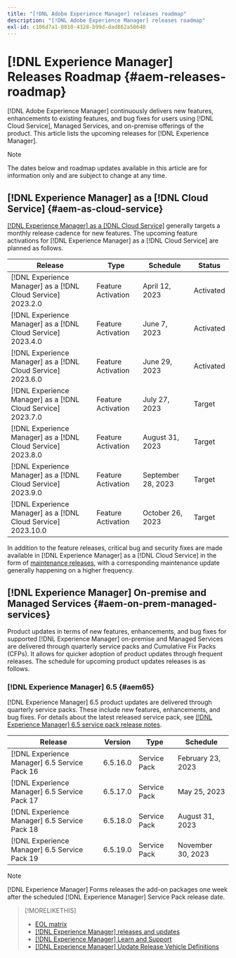 ```yaml
---
title: "[!DNL Adobe Experience Manager] releases roadmap"
description: "[!DNL Adobe Experience Manager] releases roadmap"
exl-id: c106d7a1-8810-4328-b99d-dad862a50640
---
```

# [!DNL Experience Manager] Releases Roadmap {#aem-releases-roadmap}

[!DNL Adobe Experience Manager] continuously delivers new features, enhancements to existing features, and bug fixes for users using [!DNL Cloud Service], Managed Services, and on-premise offerings of the product. This article lists the upcoming releases for [!DNL Experience Manager].

>[!NOTE]
>
>The dates below and roadmap updates available in this article are for information only and are subject to change at any time.

## [!DNL Experience Manager] as a [!DNL Cloud Service] {#aem-as-cloud-service}

[[!DNL Experience Manager] as a [!DNL Cloud Service]](https://experienceleague.adobe.com/docs/experience-manager-cloud-service/content/release-notes/home.html) generally targets a monthly release cadence for new features. The upcoming feature activations for [!DNL Experience Manager] as a [!DNL Cloud Service] are planned as follows.

| Release |Type |Schedule |Status |
|---|---|---|---|
| [!DNL Experience Manager] as a [!DNL Cloud Service] 2023.2.0 |Feature Activation |April 12, 2023 |Activated |
| [!DNL Experience Manager] as a [!DNL Cloud Service] 2023.4.0 |Feature Activation |June 7, 2023 |Activated |
| [!DNL Experience Manager] as a [!DNL Cloud Service] 2023.6.0 |Feature Activation|June 29, 2023 |Activated |
| [!DNL Experience Manager] as a [!DNL Cloud Service] 2023.7.0 |Feature Activation|July 27, 2023 |Target |
| [!DNL Experience Manager] as a [!DNL Cloud Service] 2023.8.0 |Feature Activation|August 31, 2023 |Target |
| [!DNL Experience Manager] as a [!DNL Cloud Service] 2023.9.0 |Feature Activation|September 28, 2023 |Target|
| [!DNL Experience Manager] as a [!DNL Cloud Service] 2023.10.0 |Feature Activation|October 26, 2023 |Target |

In addition to the feature releases, critical bug and security fixes are made available in [!DNL Experience Manager] as a [!DNL Cloud Service] in the form of [maintenance releases](https://experienceleague.adobe.com/docs/experience-manager-cloud-service/content/release-notes/maintenance/latest.html), with a corresponding maintenance update generally happening on a higher frequency.

## [!DNL Experience Manager] On-premise and Managed Services {#aem-on-prem-managed-services}

Product updates in terms of new features, enhancements, and bug fixes for supported [!DNL Experience Manager] on-premise and Managed Services are delivered through quarterly service packs and Cumulative Fix Packs (CFPs). It allows for quicker adoption of product updates through frequent releases. The schedule for upcoming product updates releases is as follows.

### [!DNL Experience Manager] 6.5 {#aem65}

[!DNL Experience Manager] 6.5 product updates are delivered through quarterly service packs. These include new features, enhancements, and bug fixes. For details about the latest released service pack, see [[!DNL Experience Manager] 6.5 service pack release notes](https://experienceleague.adobe.com/docs/experience-manager-65/release-notes/release-notes.html).

| Release |Version |Type |Schedule |
|---|---|---|---|
| [!DNL Experience Manager] 6.5 Service Pack 16|6.5.16.0  |Service Pack |February 23, 2023 |
| [!DNL Experience Manager] 6.5 Service Pack 17|6.5.17.0  |Service Pack |May 25, 2023 |
| [!DNL Experience Manager] 6.5 Service Pack 18|6.5.18.0  |Service Pack |August 31, 2023 |
| [!DNL Experience Manager] 6.5 Service Pack 19|6.5.19.0  |Service Pack |November 30, 2023 |

>[!NOTE]
>
>[!DNL Experience Manager] Forms releases the add-on packages one week after the scheduled [!DNL Experience Manager] Service Pack release date.

>[!MORELIKETHIS]
>
>* [EOL matrix](https://helpx.adobe.com/support/programs/eol-matrix.html)
>* [[!DNL Experience Manager] releases and updates](https://experienceleague.adobe.com/docs/experience-manager-release-information/aem-release-updates/aem-releases-updates.html?lang=en)
>* [[!DNL Experience Manager] Learn and Support](https://experienceleague.adobe.com/docs/experience-manager-cloud-service.html)
>* [[!DNL Experience Manager] Update Release Vehicle Definitions](/help/using/update-release-vehicle-definitions.md)
